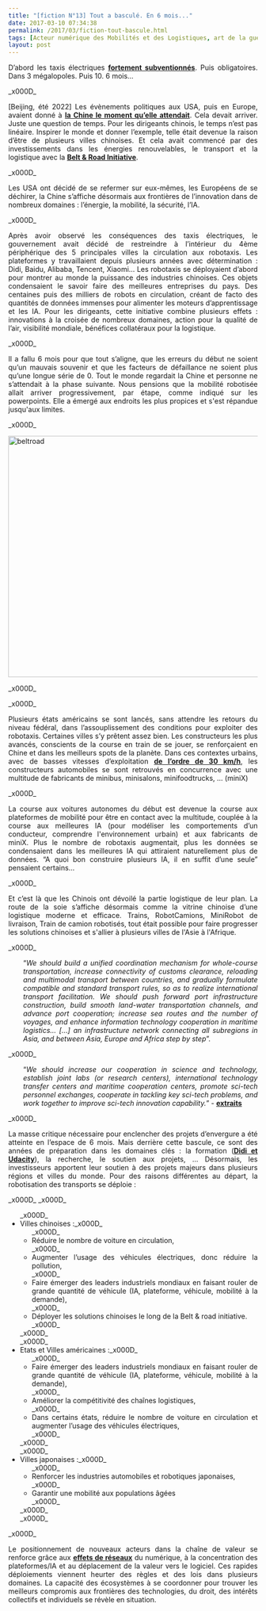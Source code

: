 ```yaml
---
title: "[fiction N°13] Tout a basculé. En 6 mois..."
date: 2017-03-10 07:34:38
permalink: /2017/03/fiction-tout-bascule.html
tags: [Acteur numérique des Mobilités et des Logistiques, art de la guerre, cité, Comment agir pour changer les pratiques ?, commuter, congestion, Intelligence Artificielle, plate-forme, Territoire Collectivité Etat Europe, voiture autonome]
layout: post
---
```


<p style="text-align: justify;">D’abord les taxis électriques <a href="http://gas2.org/2017/02/27/china-plans-replace-70000-beijing-taxis-electric-cars/" target="_blank"><b>fortement subventionnés</b></a>. Puis obligatoires. Dans 3 mégalopoles. Puis 10. 6 mois…</p>_x000D_
<p style="text-align: justify;">[Beijing, été 2022] Les évènements politiques aux USA, puis en Europe, avaient donné à <a href="http://en.people.cn/n3/2017/0304/c90000-9185704.html" target="_blank"><b>la Chine le moment qu’elle attendait</b></a>. Cela devait arriver. Juste une question de temps. Pour les dirigeants chinois, le temps n’est pas linéaire. Inspirer le monde et donner l’exemple, telle était devenue la raison d’être de plusieurs villes chinoises. Et cela avait commencé par des investissements dans les énergies renouvelables, le transport et la logistique avec la <a href="http://www.livemint.com/Politics/HiFowh4x9bri6HgqzozETO/China-invested-over-50-billion-in-Silk-Road-project-Offici.html" target="_blank"><b>Belt & Road Initiative</b></a>.</p>_x000D_
<p style="text-align: justify;">Les USA ont décidé de se refermer sur eux-mêmes, les Européens de se déchirer, la Chine s’affiche désormais aux frontières de l’innovation dans de nombreux domaines : l’énergie, la mobilité, la sécurité, l’IA.</p>_x000D_
<p style="text-align: justify;">Après avoir observé les conséquences des taxis électriques, le gouvernement avait décidé de restreindre à l’intérieur du 4ème périphérique des 5 principales villes la circulation aux robotaxis. Les plateformes y travaillaient depuis plusieurs années avec détermination : Didi, Baidu, Alibaba, Tencent, Xiaomi… Les robotaxis se déployaient d’abord pour montrer au monde la puissance des industries chinoises. Ces objets condensaient le savoir faire des meilleures entreprises du pays. Des centaines puis des milliers de robots en circulation, créant de facto des quantités de données immenses pour alimenter les moteurs d’apprentissage et les IA. Pour les dirigeants, cette initiative combine plusieurs effets : innovations à la croisée de nombreux domaines, action pour la qualité de l’air, visibilité mondiale, bénéfices collatéraux pour la logistique.</p>_x000D_
<p style="text-align: justify;">Il a fallu 6 mois pour que tout s’aligne, que les erreurs du début ne soient qu’un mauvais souvenir et que les facteurs de défaillance ne soient plus qu’une longue série de 0. Tout le monde regardait la Chine et personne ne s’attendait à la phase suivante. Nous pensions que la mobilité robotisée allait arriver progressivement, par étape, comme indiqué sur les powerpoints. Elle a émergé aux endroits les plus propices et s'est répandue jusqu'aux limites.</p>_x000D_
<p style="text-align: justify;"><a href="http://transportsdufutur.ademe.fr/wp-content/uploads/sites/6/2017/03/beltroad.jpg" rel="attachment wp-att-4813"><img class="aligncenter wp-image-4813 size-full" src="http://transportsdufutur.ademe.fr/wp-content/uploads/sites/6/2017/03/beltroad.jpg" alt="beltroad" width="756" height="487" /></a></p>_x000D_
<p style="text-align: justify;"><!--more--></p>_x000D_
<p style="text-align: justify;">Plusieurs états américains se sont lancés, sans attendre les retours du niveau fédéral, dans l’assouplissement des conditions pour exploiter des robotaxis. Certaines villes s’y prêtent assez bien. Les constructeurs les plus avancés, conscients de la course en train de se jouer, se renforçaient en Chine et dans les meilleurs spots de la planète. Dans ces contextes urbains, avec de basses vitesses d’exploitation <a href="https://ville30.org/" target="_blank"><b>de l’ordre de 30 km/h</b></a>, les constructeurs automobiles se sont retrouvés en concurrence avec une multitude de fabricants de minibus, minisalons, minifoodtrucks, … (miniX)</p>_x000D_
<p style="text-align: justify;">La course aux voitures autonomes du début est devenue la course aux plateformes de mobilité pour être en contact avec la multitude, couplée à la course aux meilleures IA (pour modéliser les comportements d’un conducteur, comprendre l'environnement urbain) et aux fabricants de miniX. Plus le nombre de robotaxis augmentait, plus les données se condensaient dans les meilleures IA qui attiraient naturellement plus de données. “A quoi bon construire plusieurs IA, il en suffit d’une seule” pensaient certains…</p>_x000D_
<p style="text-align: justify;">Et c’est là que les Chinois ont dévoilé la partie logistique de leur plan. La route de la soie s’affiche désormais comme la vitrine chinoise d’une logistique moderne et efficace. Trains, RobotCamions, MiniRobot de livraison, Train de camion robotisés, tout était possible pour faire progresser les solutions chinoises et s'allier à plusieurs villes de l'Asie à l'Afrique.</p>_x000D_
<p style="padding-left: 30px; text-align: justify;">“<em>We should build a unified coordination mechanism for whole-course transportation, increase connectivity of customs clearance, reloading and multimodal transport between countries, and gradually formulate compatible and standard transport rules, so as to realize international transport facilitation. We should push forward port infrastructure construction, build smooth land-water transportation channels, and advance port cooperation; increase sea routes and the number of voyages, and enhance information technology cooperation in maritime logistics… [...] an infrastructure network connecting all subregions in Asia, and between Asia, Europe and Africa step by step</em>”.</p>_x000D_
<p style="padding-left: 30px; text-align: justify;">“<em>We should increase our cooperation in science and technology, establish joint labs (or research centers), international technology transfer centers and maritime cooperation centers, promote sci-tech personnel exchanges, cooperate in tackling key sci-tech problems, and work together to improve sci-tech innovation capability.</em>” - <strong><a href="http://english.gov.cn/archive/publications/2015/03/30/content_281475080249035.htm" target="_blank">extraits</a></strong></p>_x000D_
<p style="text-align: justify;">La masse critique nécessaire pour enclencher des projets d’envergure a été atteinte en l’espace de 6 mois. Mais derrière cette bascule, ce sont des années de préparation dans les domaines clés : la formation (<a href="https://www.udacity.com/didi-challenge" target="_blank"><strong>Didi et Udacity</strong></a>), la recherche, le soutien aux projets, ... Désormais, les investisseurs apportent leur soutien à des projets majeurs dans plusieurs régions et villes du monde. Pour des raisons différentes au départ, la robotisation des transports se déploie :</p>_x000D_
_x000D_
<ul style="text-align: justify;">_x000D_
	<li>Villes chinoises :_x000D_
<ul>_x000D_
	<li>Réduire le nombre de voiture en circulation,</li>_x000D_
	<li>Augmenter l’usage des véhicules électriques, donc réduire la pollution,</li>_x000D_
	<li>Faire émerger des leaders industriels mondiaux en faisant rouler de grande quantité de véhicule (IA, plateforme, véhicule, mobilité à la demande),</li>_x000D_
	<li>Déployer les solutions chinoises le long de la Belt & road initiative.</li>_x000D_
</ul>_x000D_
</li>_x000D_
	<li>Etats et Villes américaines :_x000D_
<ul>_x000D_
	<li>Faire émerger des leaders industriels mondiaux en faisant rouler de grande quantité de véhicule (IA, plateforme, véhicule, mobilité à la demande),</li>_x000D_
	<li>Améliorer la compétitivité des chaînes logistiques,</li>_x000D_
	<li>Dans certains états, réduire le nombre de voiture en circulation et augmenter l’usage des véhicules électriques,</li>_x000D_
</ul>_x000D_
</li>_x000D_
	<li>Villes japonaises :_x000D_
<ul>_x000D_
	<li>Renforcer les industries automobiles et robotiques japonaises,</li>_x000D_
	<li>Garantir une mobilité aux populations âgées</li>_x000D_
</ul>_x000D_
</li>_x000D_
</ul>_x000D_
<p style="text-align: justify;">Le positionnement de nouveaux acteurs dans la chaîne de valeur se renforce grâce aux <a href="https://fr.wikipedia.org/wiki/Effet_de_r%C3%A9seau" target="_blank"><b>effets de réseaux</b></a> du numérique, à la concentration des plateformes/IA et au déplacement de la valeur vers le logiciel. Ces rapides déploiements viennent heurter des règles et des lois dans plusieurs domaines. La capacité des écosystèmes à se coordonner pour trouver les meilleurs compromis aux frontières des technologies, du droit, des intérêts collectifs et individuels se révèle en situation.</p>
